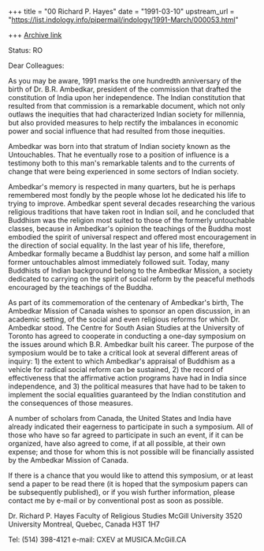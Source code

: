 +++
title = "00 Richard P. Hayes"
date = "1991-03-10"
upstream_url = "https://list.indology.info/pipermail/indology/1991-March/000053.html"

+++
[Archive link](https://list.indology.info/pipermail/indology/1991-March/000053.html)

Status: RO

Dear Colleagues:

As you may be aware, 1991 marks the one hundredth anniversary of the
birth of Dr. B.R. Ambedkar, president of the commission that drafted
the constitution of India upon her independence. The Indian
constitution that resulted from that commission is a remarkable
document, which not only outlaws the inequities that had
characterized Indian society for millennia, but also provided
measures to help rectify the imbalances in economic power and social
influence that had resulted from those inequities.

Ambedkar was born into that stratum of Indian society known
as the Untouchables. That he eventually rose to a position of
influence is a testimony both to this man's remarkable talents and
to the currents of change that were being experienced in some
sectors of Indian society.

Ambedkar's memory is respected in many quarters, but he is perhaps
remembered most fondly by the people whose lot he dedicated his life
to trying to improve. Ambedkar spent several decades researching the
various religious traditions that have taken root in Indian soil,
and he concluded that Buddhism was the religion most suited to those
of the formerly untouchable classes, because in Ambedkar's opinion
the teachings of the Buddha most embodied the spirit of universal
respect and offered most encouragement in the direction of social
equality. In the last year of his life, therefore, Ambedkar formally
became a Buddhist lay person, and some half a million former
untouchables almost immediately followed suit. Today, many Buddhists
of Indian background belong to the Ambedkar Mission, a society
dedicated to carrying on the spirit of social reform by the peaceful
methods encouraged by the teachings of the Buddha.

As part of its commemoration of the centenary of Ambedkar's birth,
The Ambedkar Mission of Canada wishes to sponsor an open discussion,
in an academic setting, of the social and even religious reforms for
which Dr. Ambedkar stood. The Centre for South Asian Studies at the
University of Toronto has agreed to cooperate in conducting a
one-day symposium on the issues around which B.R. Ambedkar built his
career. The purpose of the symposium would be to take a critical
look at several different areas of inquiry: 1) the extent to which
Ambedkar's appraisal of Buddhism as a vehicle for radical social
reform can be sustained, 2) the record of effectiveness that the
affirmative action programs have had in India since independence,
and 3) the political measures that have had to be taken to implement
the social equalities guaranteed by the Indian constitution and the
consequences of those measures.

A number of scholars from Canada, the United States and India have
already indicated their eagerness to participate in such a
symposium. All of those who have so far agreed to participate in
such an event, if it can be organized, have also agreed to come, if
at all possible, at their own expense; and those for whom this is
not possible will be financially assisted by the Ambedkar Mission of
Canada.

If there is a chance that you would like to attend this symposium,
or at least send a paper to be read there (it is hoped that the
symposium papers can be subsequently published), or if you wish
further information, please contact me by e-mail or by conventional
post as soon as possible.

Dr. Richard P. Hayes
Faculty of Religious Studies
McGill University
3520 University
Montreal, Quebec, Canada
H3T 1H7

Tel:     (514) 398-4121
e-mail:  CXEV at MUSICA.McGill.CA





